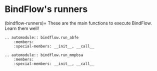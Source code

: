 # BindFlow's runners

(bindflow-runners)=
These are the main functions to execute BindFlow. Learn them well!

```{eval-rst}
.. automodule:: bindflow.run_abfe
    :members:
    :special-members: __init__, __call__
```

```{eval-rst}
.. automodule:: bindflow.run_mmpbsa
    :members:
    :special-members: __init__, __call__
```
